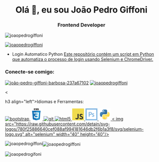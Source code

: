<h1 align="center">Olá 👋, eu sou João Pedro Giffoni</h1>
<h3 align="center">Frontend Developer</h3>

<p align="left"> <img src="https:/ /komarev.com/ghpvc/?username=joaopedrogiffoni&label=Profile%20views&color=0e75b6&style=flat" alt="joaopedrogiffoni" /> </p>

<p align="left"> <a href="https://github. com/ryo-ma/github-profile-trophy"><img src="https://github-profile-trophy.vercel.app/?username=joaopedrogiffoni" alt="joaopedrogiffoni" /></a> </ p>

- Login Automatico Python [Este repositório contém um script em Python que automatiza o processo de login usando Selenium e ChromeDriver.](https://github.com/JoaoPedroGiffoni/Login-Automatico-Python)

<h3 align="left">Conecte-se comigo:</h3>
<p align="left">
<a href="https://linkedin.com/in/joão-pedro-giffoni-barbosa-237a67102" target="blank"><img align="center" src="https://raw.githubusercontent.com /rahuldkjain/github-profile-readme-generator/master/src/images/icons/Social/linked-in-alt.svg" alt="joão-pedro-giffoni-barbosa-237a67102" height="30" width=" 40" /></a>
<a href="https://instagram.com/joaopedrogifoni" target="blank"><img align="center" src="https://raw.githubusercontent.com/rahuldkjain /github-profile-readme-generator/master/src/images/icons/Social/instagram.svg" alt="joaopedrogiffoni" height="30" width="40" /></a> </p>
<

h3 align="left">Idiomas e Ferramentas:</h3>
<p align="left"> <a href="https://getbootstrap.com" target="_blank" rel="noreferrer"> <img src="https://raw.githubusercontent.com/devicons/devicon /master/icons/bootstrap/bootstrap-plain-wordmark.svg" alt="bootstrap" width="40" height="40"/> </a> <a href="https://www.w3schools.com /css/" target="_blank" rel="noreferrer"> <img src="https://raw.githubusercontent.com/devicons/devicon/master/icons/css3/css3-original-wordmark.svg" alt= "css3" width="40" height="40"/> </a> <a href="https://git-scm.com/" target="_blank" rel="noreferrer"> <img src="https://www.vectorlogo.zone/logos/git-scm/git-scm-icon.svg" alt="git" width= "40" height="40"/> </a> <a href="https://www.w3.org/html/" target="_blank" rel="noreferrer"> <img src="https: //raw.githubusercontent.com/devicons/devicon/master/icons/html5/html5-original-wordmark.svg" alt="html5" width="40" height="40"/> </a> <a href ="https://developer.mozilla.org/en-US/docs/Web/JavaScript" target="_blank" rel="noreferrer"> <img src="https://raw.githubusercontent.com/devicons/devicon/master/icons/javascript/javascript-original.svg" alt="javascript" width="40" height="40"/> </a> <a href="https://www. photoshop.com/en" target="_blank" rel="noreferrer"> <img src="https://raw.githubusercontent.com/devicons/devicon/master/icons/photoshop/photoshop-line.svg" alt= "photoshop" width="40" height="40"/> </a> <a href="https://www.python.org" target="_blank" rel="noreferrer"> <img src=" https://raw.githubusercontent.com/devicons/devicon/master/icons/python/python-original.svg" alt="python" width="40" height="40"/> </a> <a href="https://www.selenium.dev" target="_blank" rel="noreferrer"> < img src="https://raw.githubusercontent.com/detain/svg-logos/780f25886640cef088af994181646db2f6b1a3f8/svg/selenium-logo.svg" alt="selenium" width="40" height="40"/> </a > </p>

<p><img align="left" src="https://github-readme-stats.vercel.app/api/top-langs?username=joaopedrogiffoni&show_icons=true&locale=en&layout=compact" alt="joaopedrogiffoni" /> </p>

<p> <img align="center" src="https://github-readme-stats.vercel.app/api?username=joaopedrogiffoni&show_icons=true&locale=en" alt="joaopedrogiffoni" /> </p>

<p><img align="center" src="https://github-readme-streak-stats.herokuapp.com/?user=joaopedrogifoni&" alt="joaopedrogifoni" /></p>
